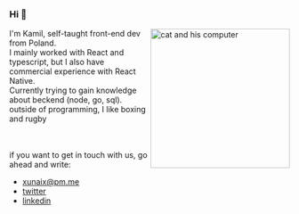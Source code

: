 ### Hi 👋

   <img align="right" src='https://media1.tenor.com/m/SBAt0s2C6mwAAAAC/cat-keyboard.gif' alt='cat and his computer' width = 250px />
<p style='padding-right:12px'>I'm Kamil, self-taught front-end dev from Poland.</br>
I mainly worked with React and typescript, but I also have commercial experience with React Native.</br>
Currently trying to gain knowledge about beckend (node, go, sql).</br>
outside of programming, I like boxing and rugby 
</p>
</br>
</br>
if you want to get in touch with us, go ahead and write: </br>

- [xunaix@pm.me](mailto:xunaix@pm.me)
- [twitter](https://twitter.com/xunaix/)
- [linkedin](https://www.linkedin.com/in/kamilpoprawa/)




<!--
**kamilxunai/kamilxunai** is a ✨ _special_ ✨ repository because its `README.md` (this file) appears on your GitHub profile.

Here are some ideas to get you started:

- 🔭 I’m currently working on ...
- 🌱 I’m currently learning ...
- 👯 I’m looking to collaborate on ...
- 🤔 I’m looking for help with ...
- 💬 Ask me about ...
- 📫 How to reach me: ...
- 😄 Pronouns: ...
- ⚡ Fun fact: ...
-->
